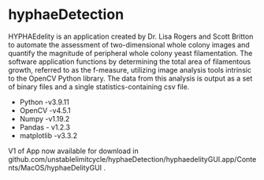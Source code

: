 # hyphaeDetection

HYPHAEdelity is an application created by Dr. Lisa Rogers and Scott Britton to automate the assessment of two-dimensional whole colony images and quantify the magnitude of peripheral whole colony yeast filamentation. The software application functions by determining the total area of filamentous growth, referred to as the f-measure, utilizing image analysis tools intrinsic to the OpenCV Python library. The data from this analysis is output as a set of binary files and a single statistics-containing csv file. 

 - Python -v3.9.11
 - OpenCV -v4.5.1
 - Numpy -v1.19.2
 - Pandas - v1.2.3
 - matplotlib -v3.3.2

V1 of App now available for download in github.com/unstablelimitcycle/hyphaeDetection/hyphaedelityGUI.app/Contents/MacOS/hyphaeDelityGUI .

